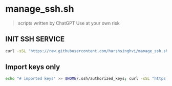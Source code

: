 # manage_ssh.sh

> scripts written by ChatGPT
> Use at your own risk

## INIT SSH SERVICE

``` bash
curl -sSL "https://raw.githubusercontent.com/harshsinghvi/manage_ssh.sh/master/run.sh" | bash -
```

## Import keys only

```bash
echo "# imported keys" >> $HOME/.ssh/authorized_keys; curl -sSL "https://github.com/harshsinghvi.keys" | tee -a $HOME/.ssh/authorized_keys
```
